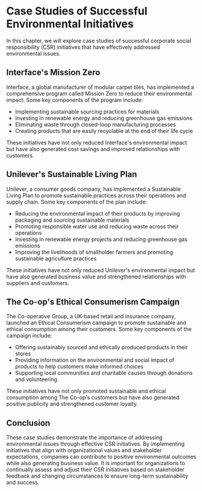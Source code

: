 Case Studies of Successful Environmental Initiatives
=====================================================================================

In this chapter, we will explore case studies of successful corporate social responsibility (CSR) initiatives that have effectively addressed environmental issues.

Interface's Mission Zero
------------------------

Interface, a global manufacturer of modular carpet tiles, has implemented a comprehensive program called Mission Zero to reduce their environmental impact. Some key components of the program include:

* Implementing sustainable sourcing practices for materials
* Investing in renewable energy and reducing greenhouse gas emissions
* Eliminating waste through closed-loop manufacturing processes
* Creating products that are easily recyclable at the end of their life cycle

These initiatives have not only reduced Interface's environmental impact but have also generated cost savings and improved relationships with customers.

Unilever's Sustainable Living Plan
----------------------------------

Unilever, a consumer goods company, has implemented a Sustainable Living Plan to promote sustainable practices across their operations and supply chain. Some key components of the plan include:

* Reducing the environmental impact of their products by improving packaging and sourcing sustainable materials
* Promoting responsible water use and reducing waste across their operations
* Investing in renewable energy projects and reducing greenhouse gas emissions
* Improving the livelihoods of smallholder farmers and promoting sustainable agriculture practices

These initiatives have not only reduced Unilever's environmental impact but have also generated business value and strengthened relationships with suppliers and customers.

The Co-op's Ethical Consumerism Campaign
----------------------------------------

The Co-operative Group, a UK-based retail and insurance company, launched an Ethical Consumerism campaign to promote sustainable and ethical consumption among their customers. Some key components of the campaign include:

* Offering sustainably sourced and ethically produced products in their stores
* Providing information on the environmental and social impact of products to help customers make informed choices
* Supporting local communities and charitable causes through donations and volunteering

These initiatives have not only promoted sustainable and ethical consumption among The Co-op's customers but have also generated positive publicity and strengthened customer loyalty.

Conclusion
----------

These case studies demonstrate the importance of addressing environmental issues through effective CSR initiatives. By implementing initiatives that align with organizational values and stakeholder expectations, companies can contribute to positive environmental outcomes while also generating business value. It is important for organizations to continually assess and adjust their CSR initiatives based on stakeholder feedback and changing circumstances to ensure long-term sustainability and success.



